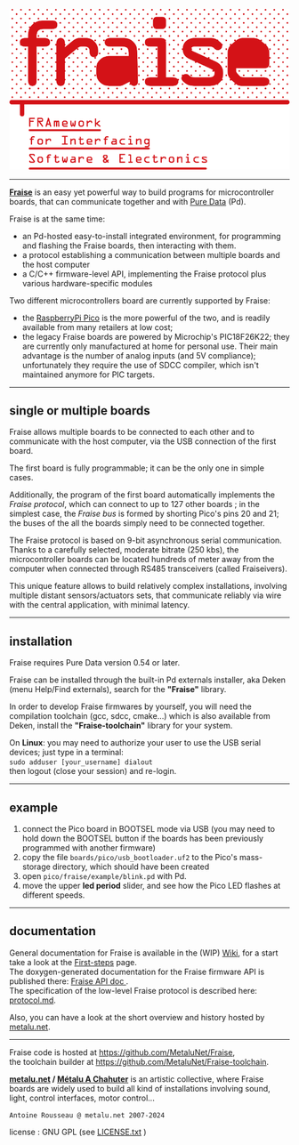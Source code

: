 ![fraise-logo](doc/img/Fraise.png)

--------------------------------

[**Fraise**](https://github.com/MetaluNet/Fraise) is an easy yet powerful way to build programs for microcontroller boards, that can communicate together and with [Pure Data](http://www.puredata.info) (Pd).

Fraise is at the same time:

-	an Pd-hosted easy-to-install integrated environment, for programming and flashing the Fraise boards, then interacting with them.
-	a protocol establishing a communication between multiple boards and the host computer
-	a C/C++ firmware-level API, implementing the Fraise protocol plus various hardware-specific modules


Two different microcontrollers board are currently supported by Fraise:

- the [RaspberryPi Pico](https://www.raspberrypi.com/products/raspberry-pi-pico/) is the more powerful of the two, and is readily available from many retailers at low cost;
- the legacy Fraise boards are powered by Microchip's PIC18F26K22; they are currently only manufactured at home for personal use. Their main advantage is the number of analog inputs (and 5V compliance); unfortunately they require the use of SDCC compiler, which isn't maintained anymore for PIC targets.

--------------------------------

## single or multiple boards

Fraise allows multiple boards to be connected to each other and to communicate with the host computer, via the USB connection of the first board.

The first board is fully programmable; it can be the only one in simple cases.  

Additionally, the program of the first board automatically implements the *Fraise protocol*, which can connect to up to 127 other boards ; in the simplest case, the *Fraise bus* is formed by shorting Pico's pins 20 and 21; the buses of the all the boards simply need to be connected together.

The Fraise protocol is based on 9-bit asynchronous serial communication. Thanks to a carefully selected, moderate bitrate (250 kbs), the microcontroller boards can be located hundreds of meter away from the computer when connected through RS485 transceivers (called Fraiseivers).  

This unique feature allows to build relatively complex installations, involving multiple distant sensors/actuators sets, that communicate reliably via wire with the central application, with minimal latency.

--------------------------------

## installation

Fraise requires Pure Data version 0.54 or later.

Fraise can be installed through the built-in Pd externals installer, aka Deken (menu Help/Find externals), search for the **"Fraise"** library.  

In order to develop Fraise firmwares by yourself, you will need the compilation toolchain (gcc, sdcc, cmake...) which is also available from Deken, install the **"Fraise-toolchain"** library for your system.

On **Linux**: you may need to authorize your user to use the USB serial devices; just type in a terminal:  
`sudo adduser [your_username] dialout`  
then logout (close your session) and re-login.

--------------------------------

## example

1. connect the Pico board in BOOTSEL mode via USB (you may need to hold down the BOOTSEL button if the boards has been previously programmed with another firmware)
2. copy the file `boards/pico/usb_bootloader.uf2` to the Pico's mass-storage directory, which should have been created
3. open `pico/fraise/example/blink.pd` with Pd.
4. move the upper **led period** slider, and see how the Pico LED flashes at different speeds.

--------------------------------
## documentation

General documentation for Fraise is available in the (WIP) [Wiki](https://github.com/MetaluNet/Fraise/wiki), for a start take a look at the [First-steps](https://github.com/MetaluNet/Fraise/wiki/1.-First-steps) page.  
The doxygen-generated documentation for the Fraise firmware API is published there: [Fraise API doc ](http://metalunet.github.io/Fraise-doc).  
The specification of the low-level Fraise protocol is described here: [protocol.md](doc/protocol.md).  

Also, you can have a look at the short overview and history hosted by [metalu.net](http://metalu.net/en/outils/fraise-overview).


--------------------------------
Fraise code is hosted at <https://github.com/MetaluNet/Fraise>,  
the toolchain builder at <https://github.com/MetaluNet/Fraise-toolchain>.

**[metalu.net](http://metalu.net) / [Métalu A Chahuter](http://http://metaluachahuter.com)** is an artistic collective, where Fraise boards are widely used to build all kind of installations involving sound, light, control interfaces, motor control...

	Antoine Rousseau @ metalu.net 2007-2024  
license : GNU GPL (see [LICENSE.txt](LICENSE.txt) )
